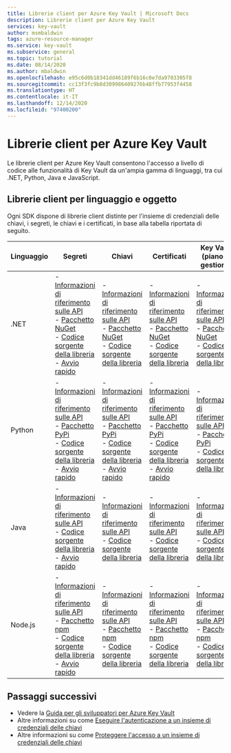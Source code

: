 ```yaml
---
title: Librerie client per Azure Key Vault | Microsoft Docs
description: Librerie client per Azure Key Vault
services: key-vault
author: msmbaldwin
tags: azure-resource-manager
ms.service: key-vault
ms.subservice: general
ms.topic: tutorial
ms.date: 08/14/2020
ms.author: mbaldwin
ms.openlocfilehash: e95c6d0b18341dd46189f6b16c0e7da9703305f8
ms.sourcegitcommit: cc13f3fc9b8d309986409276b48ffb77953f4458
ms.translationtype: HT
ms.contentlocale: it-IT
ms.lasthandoff: 12/14/2020
ms.locfileid: "97400200"
---
```

# <a name="client-libraries-for-azure-key-vault"></a>Librerie client per Azure Key Vault

Le librerie client per Azure Key Vault consentono l'accesso a livello di codice alle funzionalità di Key Vault da un'ampia gamma di linguaggi, tra cui .NET, Python, Java e JavaScript.

## <a name="client-libraries-per-language-and-object"></a>Librerie client per linguaggio e oggetto

Ogni SDK dispone di librerie client distinte per l'insieme di credenziali delle chiavi, i segreti, le chiavi e i certificati, in base alla tabella riportata di seguito.

| Linguaggio | Segreti | Chiavi | Certificati | Key Vault (piano di gestione) |
|--|--|--|--|--|
| .NET | - [Informazioni di riferimento sulle API](/dotnet/api/azure.security.keyvault.secrets?view=azure-dotnet)<br>- [Pacchetto NuGet](https://www.nuget.org/packages/Azure.Security.KeyVault.Secrets/)<br>- [Codice sorgente della libreria](https://github.com/Azure/azure-sdk-for-net/tree/master/sdk/keyvault/Azure.Security.KeyVault.Secrets)<br>- [Avvio rapido](../secrets/quick-create-net.md) | - [Informazioni di riferimento sulle API](/dotnet/api/azure.security.keyvault.keys?view=azure-dotnet)<br>- [Pacchetto NuGet](https://www.nuget.org/packages/Azure.Security.KeyVault.Keys/)<br>- [Codice sorgente della libreria](https://github.com/Azure/azure-sdk-for-net/tree/master/sdk/keyvault/Azure.Security.KeyVault.Keys) | - [Informazioni di riferimento sulle API](/dotnet/api/azure.security.keyvault.certificates?view=azure-dotnet)<br>- [Pacchetto NuGet](https://www.nuget.org/packages/Azure.Security.KeyVault.Certificates/)<br>- [Codice sorgente della libreria](https://github.com/Azure/azure-sdk-for-net/tree/master/sdk/keyvault/Azure.Security.KeyVault.Certificates) | - [Informazioni di riferimento sulle API](/dotnet/api/microsoft.azure.management.keyvault?view=azure-dotnet)<br>- [Pacchetto NuGet](https://www.nuget.org/packages/Microsoft.Azure.Management.KeyVault/)<br> - [Codice sorgente della libreria](https://github.com/Azure/azure-sdk-for-net/tree/master/sdk/keyvault/Microsoft.Azure.Management.KeyVault)|
| Python| - [Informazioni di riferimento sulle API](/python/api/overview/azure/keyvault-secrets-readme?view=azure-python)<br>- [Pacchetto PyPi](https://pypi.org/project/azure-keyvault-secrets/)<br>- [Codice sorgente della libreria](https://github.com/Azure/azure-sdk-for-python/tree/master/sdk/keyvault/azure-keyvault-secrets)<br>- [Avvio rapido](../secrets/quick-create-python.md) |- [Informazioni di riferimento sulle API](/python/api/overview/azure/keyvault-keys-readme?view=azure-python)<br>- [Pacchetto PyPi](https://pypi.org/project/azure-keyvault-keys/)<br>- [Codice sorgente della libreria](https://github.com/Azure/azure-sdk-for-python/tree/master/sdk/keyvault/azure-keyvault-keys)<br>- [Avvio rapido](../keys/quick-create-python.md) | - [Informazioni di riferimento sulle API](/python/api/overview/azure/keyvault-certificates-readme?view=azure-python)<br>- [Pacchetto PyPi](https://pypi.org/project/azure-keyvault-certificates/)<br>- [Codice sorgente della libreria](https://github.com/Azure/azure-sdk-for-python/tree/master/sdk/keyvault/azure-keyvault-certificates)<br>- [Avvio rapido](../certificates/quick-create-python.md) | - [Informazioni di riferimento sulle API](/python/api/azure-mgmt-keyvault/azure.mgmt.keyvault?view=azure-python)<br> - [Pacchetto PyPi](https://pypi.org/project/azure-mgmt-keyvault/)<br> - [Codice sorgente della libreria](https://github.com/Azure/azure-sdk-for-python/tree/master/sdk/keyvault/azure-mgmt-keyvault)|
| Java | - [Informazioni di riferimento sulle API](https://azuresdkdocs.blob.core.windows.net/$web/java/azure-security-keyvault-secrets/4.2.0/index.html)<br>- [Codice sorgente della libreria](https://github.com/Azure/azure-sdk-for-java/tree/master/sdk/keyvault/azure-security-keyvault-secrets)<br>- [Avvio rapido](../secrets/quick-create-java.md) |- [Informazioni di riferimento sulle API](https://azuresdkdocs.blob.core.windows.net/$web/java/azure-security-keyvault-keys/4.2.0/index.html)<br>- [Codice sorgente della libreria](https://github.com/Azure/azure-sdk-for-java/tree/master/sdk/keyvault/azure-security-keyvault-keys) | - [Informazioni di riferimento sulle API](https://azuresdkdocs.blob.core.windows.net/$web/java/azure-security-keyvault-certificates/4.1.0/index.html)<br>- [Codice sorgente della libreria](https://github.com/Azure/azure-sdk-for-java/tree/master/sdk/keyvault/azure-security-keyvault-certificates) |- [Informazioni di riferimento sulle API](/java/api/com.microsoft.azure.management.keyvault?view=azure-java-stable)<br>- [Codice sorgente della libreria](https://github.com/Azure/azure-sdk-for-java/tree/master/sdk/keyvault/mgmt-v2016_10_01)|
| Node.js | - [Informazioni di riferimento sulle API](/javascript/api/@azure/keyvault-secrets/?view=azure-node-latest)<br>- [Pacchetto npm](https://www.npmjs.com/package/@azure/keyvault-secrets)<br>- [Codice sorgente della libreria](https://github.com/Azure/azure-sdk-for-js/tree/master/sdk/keyvault/keyvault-secrets)<br>- [Avvio rapido](../secrets/quick-create-node.md) |- [Informazioni di riferimento sulle API](/javascript/api/@azure/keyvault-keys/?view=azure-node-latest)<br>- [Pacchetto npm](https://www.npmjs.com/package/@azure/keyvault-keys)<br>- [Codice sorgente della libreria](https://github.com/Azure/azure-sdk-for-js/tree/master/sdk/keyvault/keyvault-keys)| - [Informazioni di riferimento sulle API](/javascript/api/@azure/keyvault-certificates/?view=azure-node-latest)<br>- [Pacchetto npm](https://www.npmjs.com/package/@azure/keyvault-certificates)<br>- [Codice sorgente della libreria](https://github.com/Azure/azure-sdk-for-js/tree/master/sdk/keyvault/keyvault-certificates) |  - [Informazioni di riferimento sulle API](/javascript/api/@azure/arm-keyvault/?view=azure-node-latest)<br>- [Pacchetto npm](https://www.npmjs.com/package/@azure/arm-keyvault)<br>- [Codice sorgente della libreria](https://github.com/Azure/azure-sdk-for-js/tree/master/sdk/keyvault/arm-keyvault)

## <a name="next-steps"></a>Passaggi successivi

- Vedere la [Guida per gli sviluppatori per Azure Key Vault](developers-guide.md)
- Altre informazioni su come [Eseguire l'autenticazione a un insieme di credenziali delle chiavi](authentication.md)
- Altre informazioni su come [Proteggere l'accesso a un insieme di credenziali delle chiavi](secure-your-key-vault.md)
